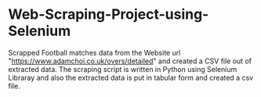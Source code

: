 # Web-Scraping-Project-using-Selenium
Scrapped Football matches data from the Website url "https://www.adamchoi.co.uk/overs/detailed" and created a CSV file out of  extracted data.
The scraping script is written in Python using Selenium Libraray and also the extracted data is put in tabular form and created a csv file.
